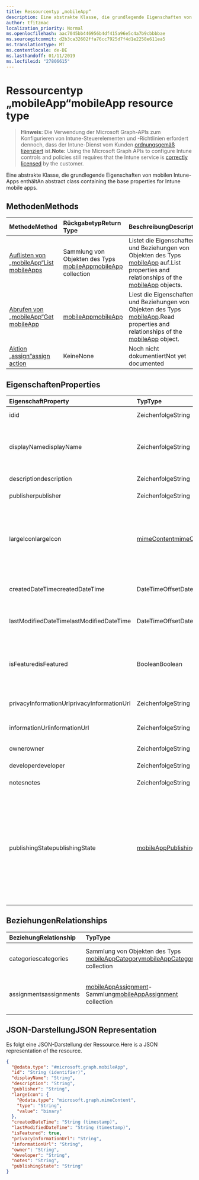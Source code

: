 ```yaml
---
title: Ressourcentyp „mobileApp“
description: Eine abstrakte Klasse, die grundlegende Eigenschaften von mobilen Intune-Apps enthält
author: tfitzmac
localization_priority: Normal
ms.openlocfilehash: aac7045bb446956b4df415a96e5c4a7b9cbbbbae
ms.sourcegitcommit: d2b3ca32602ffa76cc7925d7f4d1e2258e611ea5
ms.translationtype: MT
ms.contentlocale: de-DE
ms.lasthandoff: 01/11/2019
ms.locfileid: "27806615"
---
```

# <a name="mobileapp-resource-type"></a><span data-ttu-id="63431-103">Ressourcentyp „mobileApp“</span><span class="sxs-lookup"><span data-stu-id="63431-103">mobileApp resource type</span></span>

> <span data-ttu-id="63431-104">**Hinweis:** Die Verwendung der Microsoft Graph-APIs zum Konfigurieren von Intune-Steuerelementen und -Richtlinien erfordert dennoch, dass der Intune-Dienst vom Kunden [ordnungsgemäß lizenziert](https://go.microsoft.com/fwlink/?linkid=839381) ist.</span><span class="sxs-lookup"><span data-stu-id="63431-104">**Note:** Using the Microsoft Graph APIs to configure Intune controls and policies still requires that the Intune service is [correctly licensed](https://go.microsoft.com/fwlink/?linkid=839381) by the customer.</span></span>

<span data-ttu-id="63431-105">Eine abstrakte Klasse, die grundlegende Eigenschaften von mobilen Intune-Apps enthält</span><span class="sxs-lookup"><span data-stu-id="63431-105">An abstract class containing the base properties for Intune mobile apps.</span></span>
## <a name="methods"></a><span data-ttu-id="63431-106">Methoden</span><span class="sxs-lookup"><span data-stu-id="63431-106">Methods</span></span>
|<span data-ttu-id="63431-107">Methode</span><span class="sxs-lookup"><span data-stu-id="63431-107">Method</span></span>|<span data-ttu-id="63431-108">Rückgabetyp</span><span class="sxs-lookup"><span data-stu-id="63431-108">Return Type</span></span>|<span data-ttu-id="63431-109">Beschreibung</span><span class="sxs-lookup"><span data-stu-id="63431-109">Description</span></span>|
|:---|:---|:---|
|[<span data-ttu-id="63431-110">Auflisten von „mobileApp“</span><span class="sxs-lookup"><span data-stu-id="63431-110">List mobileApps</span></span>](../api/intune-apps-mobileapp-list.md)|<span data-ttu-id="63431-111">Sammlung von Objekten des Typs [mobileApp](../resources/intune-apps-mobileapp.md)</span><span class="sxs-lookup"><span data-stu-id="63431-111">[mobileApp](../resources/intune-apps-mobileapp.md) collection</span></span>|<span data-ttu-id="63431-112">Listet die Eigenschaften und Beziehungen von Objekten des Typs [mobileApp](../resources/intune-apps-mobileapp.md) auf.</span><span class="sxs-lookup"><span data-stu-id="63431-112">List properties and relationships of the [mobileApp](../resources/intune-apps-mobileapp.md) objects.</span></span>|
|[<span data-ttu-id="63431-113">Abrufen von „mobileApp“</span><span class="sxs-lookup"><span data-stu-id="63431-113">Get mobileApp</span></span>](../api/intune-apps-mobileapp-get.md)|[<span data-ttu-id="63431-114">mobileApp</span><span class="sxs-lookup"><span data-stu-id="63431-114">mobileApp</span></span>](../resources/intune-apps-mobileapp.md)|<span data-ttu-id="63431-115">Liest die Eigenschaften und Beziehungen von Objekten des Typs [mobileApp](../resources/intune-apps-mobileapp.md).</span><span class="sxs-lookup"><span data-stu-id="63431-115">Read properties and relationships of the [mobileApp](../resources/intune-apps-mobileapp.md) object.</span></span>|
|[<span data-ttu-id="63431-116">Aktion „assign“</span><span class="sxs-lookup"><span data-stu-id="63431-116">assign action</span></span>](../api/intune-apps-mobileapp-assign.md)|<span data-ttu-id="63431-117">Keine</span><span class="sxs-lookup"><span data-stu-id="63431-117">None</span></span>|<span data-ttu-id="63431-118">Noch nicht dokumentiert</span><span class="sxs-lookup"><span data-stu-id="63431-118">Not yet documented</span></span>|

## <a name="properties"></a><span data-ttu-id="63431-119">Eigenschaften</span><span class="sxs-lookup"><span data-stu-id="63431-119">Properties</span></span>
|<span data-ttu-id="63431-120">Eigenschaft</span><span class="sxs-lookup"><span data-stu-id="63431-120">Property</span></span>|<span data-ttu-id="63431-121">Typ</span><span class="sxs-lookup"><span data-stu-id="63431-121">Type</span></span>|<span data-ttu-id="63431-122">Beschreibung</span><span class="sxs-lookup"><span data-stu-id="63431-122">Description</span></span>|
|:---|:---|:---|
|<span data-ttu-id="63431-123">id</span><span class="sxs-lookup"><span data-stu-id="63431-123">id</span></span>|<span data-ttu-id="63431-124">Zeichenfolge</span><span class="sxs-lookup"><span data-stu-id="63431-124">String</span></span>|<span data-ttu-id="63431-125">Schlüssel der Entität</span><span class="sxs-lookup"><span data-stu-id="63431-125">Key of the entity.</span></span>|
|<span data-ttu-id="63431-126">displayName</span><span class="sxs-lookup"><span data-stu-id="63431-126">displayName</span></span>|<span data-ttu-id="63431-127">Zeichenfolge</span><span class="sxs-lookup"><span data-stu-id="63431-127">String</span></span>|<span data-ttu-id="63431-128">Titel der App (vom Administrator bereitgestellt oder importiert)</span><span class="sxs-lookup"><span data-stu-id="63431-128">The admin provided or imported title of the app.</span></span>|
|<span data-ttu-id="63431-129">description</span><span class="sxs-lookup"><span data-stu-id="63431-129">description</span></span>|<span data-ttu-id="63431-130">Zeichenfolge</span><span class="sxs-lookup"><span data-stu-id="63431-130">String</span></span>|<span data-ttu-id="63431-131">Beschreibung der App</span><span class="sxs-lookup"><span data-stu-id="63431-131">The description of the app.</span></span>|
|<span data-ttu-id="63431-132">publisher</span><span class="sxs-lookup"><span data-stu-id="63431-132">publisher</span></span>|<span data-ttu-id="63431-133">Zeichenfolge</span><span class="sxs-lookup"><span data-stu-id="63431-133">String</span></span>|<span data-ttu-id="63431-134">Herausgeber der App</span><span class="sxs-lookup"><span data-stu-id="63431-134">The publisher of the app.</span></span>|
|<span data-ttu-id="63431-135">largeIcon</span><span class="sxs-lookup"><span data-stu-id="63431-135">largeIcon</span></span>|[<span data-ttu-id="63431-136">mimeContent</span><span class="sxs-lookup"><span data-stu-id="63431-136">mimeContent</span></span>](../resources/intune-shared-mimecontent.md)|<span data-ttu-id="63431-137">Das große Symbol, das in den App-Details angezeigt und für den Upload des Symbols verwendet werden soll</span><span class="sxs-lookup"><span data-stu-id="63431-137">The large icon, to be displayed in the app details and used for upload of the icon.</span></span>|
|<span data-ttu-id="63431-138">createdDateTime</span><span class="sxs-lookup"><span data-stu-id="63431-138">createdDateTime</span></span>|<span data-ttu-id="63431-139">DateTimeOffset</span><span class="sxs-lookup"><span data-stu-id="63431-139">DateTimeOffset</span></span>|<span data-ttu-id="63431-140">Datum und Uhrzeit der Erstellung der App</span><span class="sxs-lookup"><span data-stu-id="63431-140">The date and time the app was created.</span></span>|
|<span data-ttu-id="63431-141">lastModifiedDateTime</span><span class="sxs-lookup"><span data-stu-id="63431-141">lastModifiedDateTime</span></span>|<span data-ttu-id="63431-142">DateTimeOffset</span><span class="sxs-lookup"><span data-stu-id="63431-142">DateTimeOffset</span></span>|<span data-ttu-id="63431-143">Datum und Uhrzeit der letzten Änderung der App</span><span class="sxs-lookup"><span data-stu-id="63431-143">The date and time the app was last modified.</span></span>|
|<span data-ttu-id="63431-144">isFeatured</span><span class="sxs-lookup"><span data-stu-id="63431-144">isFeatured</span></span>|<span data-ttu-id="63431-145">Boolean</span><span class="sxs-lookup"><span data-stu-id="63431-145">Boolean</span></span>|<span data-ttu-id="63431-146">Wert, der angibt, ob die App vom Administrator als empfohlen markiert wurde</span><span class="sxs-lookup"><span data-stu-id="63431-146">The value indicating whether the app is marked as featured by the admin.</span></span>|
|<span data-ttu-id="63431-147">privacyInformationUrl</span><span class="sxs-lookup"><span data-stu-id="63431-147">privacyInformationUrl</span></span>|<span data-ttu-id="63431-148">Zeichenfolge</span><span class="sxs-lookup"><span data-stu-id="63431-148">String</span></span>|<span data-ttu-id="63431-149">URL zur Datenschutzerklärung</span><span class="sxs-lookup"><span data-stu-id="63431-149">The privacy statement Url.</span></span>|
|<span data-ttu-id="63431-150">informationUrl</span><span class="sxs-lookup"><span data-stu-id="63431-150">informationUrl</span></span>|<span data-ttu-id="63431-151">Zeichenfolge</span><span class="sxs-lookup"><span data-stu-id="63431-151">String</span></span>|<span data-ttu-id="63431-152">URL zur Seite mit weiteren Informationen</span><span class="sxs-lookup"><span data-stu-id="63431-152">The more information Url.</span></span>|
|<span data-ttu-id="63431-153">owner</span><span class="sxs-lookup"><span data-stu-id="63431-153">owner</span></span>|<span data-ttu-id="63431-154">Zeichenfolge</span><span class="sxs-lookup"><span data-stu-id="63431-154">String</span></span>|<span data-ttu-id="63431-155">Besitzer der App</span><span class="sxs-lookup"><span data-stu-id="63431-155">The owner of the app.</span></span>|
|<span data-ttu-id="63431-156">developer</span><span class="sxs-lookup"><span data-stu-id="63431-156">developer</span></span>|<span data-ttu-id="63431-157">Zeichenfolge</span><span class="sxs-lookup"><span data-stu-id="63431-157">String</span></span>|<span data-ttu-id="63431-158">Entwickler der App</span><span class="sxs-lookup"><span data-stu-id="63431-158">The developer of the app.</span></span>|
|<span data-ttu-id="63431-159">notes</span><span class="sxs-lookup"><span data-stu-id="63431-159">notes</span></span>|<span data-ttu-id="63431-160">Zeichenfolge</span><span class="sxs-lookup"><span data-stu-id="63431-160">String</span></span>|<span data-ttu-id="63431-161">Hinweise zur App</span><span class="sxs-lookup"><span data-stu-id="63431-161">Notes for the app.</span></span>|
|<span data-ttu-id="63431-162">publishingState</span><span class="sxs-lookup"><span data-stu-id="63431-162">publishingState</span></span>|[<span data-ttu-id="63431-163">mobileAppPublishingState</span><span class="sxs-lookup"><span data-stu-id="63431-163">mobileAppPublishingState</span></span>](../resources/intune-apps-mobileapppublishingstate.md)|<span data-ttu-id="63431-164">Der Veröffentlichungsstatus der App.</span><span class="sxs-lookup"><span data-stu-id="63431-164">The publishing state for the app.</span></span> <span data-ttu-id="63431-165">Eine App kann erst zugewiesen werden, wenn sie veröffentlicht wurde.</span><span class="sxs-lookup"><span data-stu-id="63431-165">The app cannot be assigned unless the app is published.</span></span> <span data-ttu-id="63431-166">Mögliche Werte sind: `notPublished`, `processing` und `published`.</span><span class="sxs-lookup"><span data-stu-id="63431-166">Possible values are: `notPublished`, `processing`, `published`.</span></span>|

## <a name="relationships"></a><span data-ttu-id="63431-167">Beziehungen</span><span class="sxs-lookup"><span data-stu-id="63431-167">Relationships</span></span>
|<span data-ttu-id="63431-168">Beziehung</span><span class="sxs-lookup"><span data-stu-id="63431-168">Relationship</span></span>|<span data-ttu-id="63431-169">Typ</span><span class="sxs-lookup"><span data-stu-id="63431-169">Type</span></span>|<span data-ttu-id="63431-170">Beschreibung</span><span class="sxs-lookup"><span data-stu-id="63431-170">Description</span></span>|
|:---|:---|:---|
|<span data-ttu-id="63431-171">categories</span><span class="sxs-lookup"><span data-stu-id="63431-171">categories</span></span>|<span data-ttu-id="63431-172">Sammlung von Objekten des Typs [mobileAppCategory](../resources/intune-apps-mobileappcategory.md)</span><span class="sxs-lookup"><span data-stu-id="63431-172">[mobileAppCategory](../resources/intune-apps-mobileappcategory.md) collection</span></span>|<span data-ttu-id="63431-173">Liste der Kategorien, denen die App zugeordnet ist.</span><span class="sxs-lookup"><span data-stu-id="63431-173">The list of categories for this app.</span></span>|
|<span data-ttu-id="63431-174">assignments</span><span class="sxs-lookup"><span data-stu-id="63431-174">assignments</span></span>|<span data-ttu-id="63431-175">[mobileAppAssignment](../resources/intune-apps-mobileappassignment.md)-Sammlung</span><span class="sxs-lookup"><span data-stu-id="63431-175">[mobileAppAssignment](../resources/intune-apps-mobileappassignment.md) collection</span></span>|<span data-ttu-id="63431-176">Liste der Gruppenzuweisungen für die mobile App</span><span class="sxs-lookup"><span data-stu-id="63431-176">The list of group assignments for this mobile app.</span></span>|

## <a name="json-representation"></a><span data-ttu-id="63431-177">JSON-Darstellung</span><span class="sxs-lookup"><span data-stu-id="63431-177">JSON Representation</span></span>
<span data-ttu-id="63431-178">Es folgt eine JSON-Darstellung der Ressource.</span><span class="sxs-lookup"><span data-stu-id="63431-178">Here is a JSON representation of the resource.</span></span>
<!-- {
  "blockType": "resource",
  "keyProperty": "id",
  "@odata.type": "microsoft.graph.mobileApp"
}
-->
``` json
{
  "@odata.type": "#microsoft.graph.mobileApp",
  "id": "String (identifier)",
  "displayName": "String",
  "description": "String",
  "publisher": "String",
  "largeIcon": {
    "@odata.type": "microsoft.graph.mimeContent",
    "type": "String",
    "value": "binary"
  },
  "createdDateTime": "String (timestamp)",
  "lastModifiedDateTime": "String (timestamp)",
  "isFeatured": true,
  "privacyInformationUrl": "String",
  "informationUrl": "String",
  "owner": "String",
  "developer": "String",
  "notes": "String",
  "publishingState": "String"
}
```



